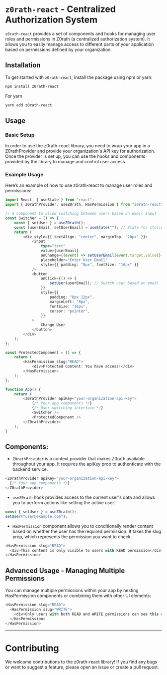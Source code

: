# `z0rath-react` - Centralized Authorization System

`z0rath-react` provides a set of components and hooks for managing user roles and permissions in Z0rath (a centralized authorization system). It allows you to easily manage access to different parts of your application based on permissions defined by your organization.

## Installation

To get started with `z0rath-react`, install the package using npm or yarn:

```bash
npm install z0rath-react
```
For yarn
```bash
yarn add z0rath-react
```

## Usage
### Basic Setup

In order to use the z0rath-react library, you need to wrap your app in a Z0rathProvider and provide your organization's API key for authorization. Once the provider is set up, you can use the hooks and components provided by the library to manage and control user access.

### Example Usage

Here’s an example of how to use z0rath-react to manage user roles and permissions:

```typescript jsx
import React, { useState } from "react";
import { Z0rathProvider, useZ0rath, HasPermission } from "z0rath-react";

// A component to allow switching between users based on email input
const Switcher = () => {
    const { setUser } = useZ0rath();
    const [userEmail, setUserEmail] = useState(""); // State for storing the user email
    return (
        <div style={{ textAlign: "center", marginTop: "20px" }}>
            <input
                type="text"
                value={userEmail}
                onChange={(event) => setUserEmail(event.target.value)}
                placeholder="Enter User Email"
                style={{ padding: "8px", fontSize: "16px" }}
            />
            <button
                onClick={() => {
                    setUser(userEmail); // Switch user based on email
                }}
                style={{
                    padding: "8px 12px",
                    marginLeft: "8px",
                    fontSize: "16px",
                    cursor: "pointer",
                }}
            >
                Change User
            </button>
        </div>
    );
};

const ProtectedComponent = () => {
    return (
        <HasPermission slug="READ">
            <div>Protected Content: You have access!</div>
        </HasPermission>     
    );
};

function App() {
    return (
        <Z0rathProvider apiKey="your-organization-api-key">
            {/* Your app components */}
            {/* User switching interface */}
            <Switcher />
            <ProtectedComponent />
        </Z0rathProvider>
    );
}
```
## Components:
- `Z0rathProvider` is a context provider that makes Z0rath available throughout your app. It requires the apiKey prop to authenticate with the backend service.
```typescript jsx
<Z0rathProvider apiKey="your-organization-api-key">
  {/* Your app components */}
</Z0rathProvider>
```
- `useZ0rath` hook provides access to the current user's data and allows you to perform actions like setting the active user.
```typescript jsx
const { setUser } = useZ0rath();
setUser("user@example.com");
```
- `HasPermission` component allows you to conditionally render content based on whether the user has the required permission. It takes the slug prop, which represents the permission you want to check.
```typescript jsx
<HasPermission slug="READ">
  <div>This content is only visible to users with READ permission</div>
</HasPermission>
```


## Advanced Usage - Managing Multiple Permissions

You can manage multiple permissions within your app by nesting HasPermission components or combining them with other UI elements:

```typescript jsx
<HasPermission slug="READ">
  <HasPermission slug="WRITE">
    <div>Only users with both READ and WRITE permissions can see this content.</div>
  </HasPermission>
</HasPermission>
```

----------------

# Contributing

We welcome contributions to the z0rath-react library! If you find any bugs or want to suggest a feature, please open an issue or create a pull request.